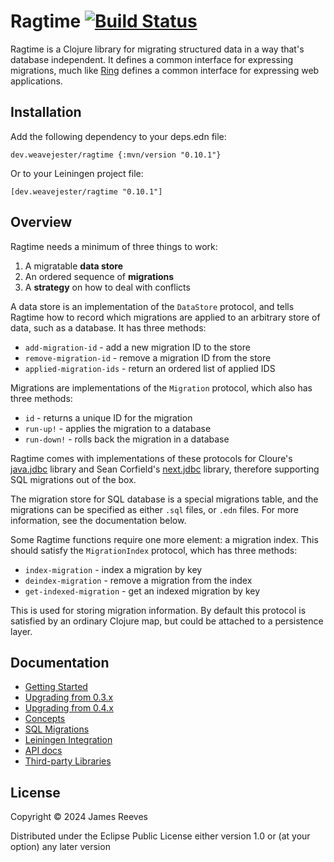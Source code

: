 # Ragtime [![Build Status](https://github.com/weavejester/ragtime/actions/workflows/test.yml/badge.svg)](https://github.com/weavejester/ragtime/actions/workflows/test.yml)

Ragtime is a Clojure library for migrating structured data in a way
that's database independent. It defines a common interface for
expressing migrations, much like [Ring][] defines a common interface
for expressing web applications.

[ring]: https://github.com/ring-clojure/ring

## Installation

Add the following dependency to your deps.edn file:

    dev.weavejester/ragtime {:mvn/version "0.10.1"}

Or to your Leiningen project file:

    [dev.weavejester/ragtime "0.10.1"]

## Overview

Ragtime needs a minimum of three things to work:

1. A migratable **data store**
2. An ordered sequence of **migrations**
3. A **strategy** on how to deal with conflicts

A data store is an implementation of the `DataStore` protocol, and
tells Ragtime how to record which migrations are applied to an
arbitrary store of data, such as a database. It has three methods:

* `add-migration-id`      - add a new migration ID to the store
* `remove-migration-id`   - remove a migration ID from the store
* `applied-migration-ids` - return an ordered list of applied IDS

Migrations are implementations of the `Migration` protocol, which also
has three methods:

* `id`        - returns a unique ID for the migration
* `run-up!`   - applies the migration to a database
* `run-down!` - rolls back the migration in a database

Ragtime comes with implementations of these protocols for Cloure's
[java.jdbc][] library and Sean Corfield's [next.jdbc][] library,
therefore supporting SQL migrations out of the box.

The migration store for SQL database is a special migrations table,
and the migrations can be specified as either `.sql` files, or `.edn`
files. For more information, see the documentation below.

Some Ragtime functions require one more element: a migration index. This
should satisfy the `MigrationIndex` protocol, which has three methods:

* `index-migration`       - index a migration by key
* `deindex-migration`     - remove a migration from the index
* `get-indexed-migration` - get an indexed migration by key

This is used for storing migration information. By default this protocol
is satisfied by an ordinary Clojure map, but could be attached to a
persistence layer.

[java.jdbc]: https://github.com/clojure/java.jdbc
[next.jdbc]: https://github.com/seancorfield/next-jdbc

## Documentation

* [Getting Started](https://github.com/weavejester/ragtime/wiki/Getting-Started)
* [Upgrading from 0.3.x](https://github.com/weavejester/ragtime/wiki/Upgrading-from-0.3.x)
* [Upgrading from 0.4.x](https://github.com/weavejester/ragtime/wiki/Upgrading-from-0.4.x)
* [Concepts](https://github.com/weavejester/ragtime/wiki/Concepts)
* [SQL Migrations](https://github.com/weavejester/ragtime/wiki/SQL-Migrations)
* [Leiningen Integration](https://github.com/weavejester/ragtime/wiki/Leiningen-Integration)
* [API docs](http://weavejester.github.io/ragtime)
* [Third-party Libraries](https://github.com/weavejester/ragtime/wiki/Third-party-Libraries)

## License

Copyright © 2024 James Reeves

Distributed under the Eclipse Public License either version 1.0 or (at
your option) any later version
